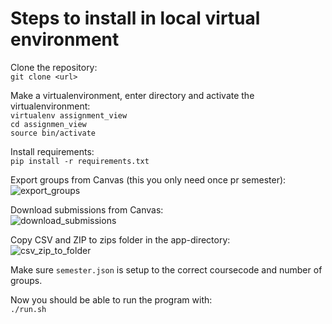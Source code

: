 # Steps to install in local virtual environment
Clone the repository:  
`git clone <url>`

Make a virtualenvironment, enter directory and activate the virtualenvironment:  
`virtualenv assignment_view`  
`cd assignmen_view`  
`source bin/activate`  

Install requirements:  
`pip install -r requirements.txt`  

Export groups from Canvas (this you only need once pr semester):  
![export_groups](demo/export_groups.png)  

Download submissions from Canvas:  
![download_submissions](demo/download_submissions.png)  

Copy CSV and ZIP to zips folder in the app-directory:  
![csv_zip_to_folder](demo/csv_zip_to_folder.png)  

Make sure `semester.json` is setup to the correct coursecode and number of groups.  

Now you should be able to run the program with:  
`./run.sh`  

